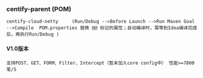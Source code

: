 ### centify-parent  (POM)
    centify-cloud-netty     (Run/Debug -->Before Launch -->Run Maven Goal -->Compile  POM.properties 替换 @@ 标记的属性；自动编译时，需等到Idea编译完成后，再执行Run/Debug )
    
#### V1.0版本
    支持POST、GET、FORM、Filter、Intercept（暂未加入core config中） 性能>=7800笔/S
    